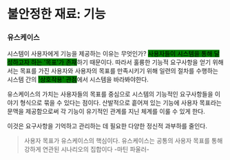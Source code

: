 # 불안정한 재료: 기능

### 유스케이스

시스템이 사용자에게 기능을 제공하는 이유는 무엇인가? <mark style="background-color:green;">사용자들이 시스템을 통해 달성하고자 하는 '목표'가 존재</mark>하기 때문이다. 따라서 훌륭한 기능적 요구사항을 얻기 위해서는 목표를 가진 사용자와 사용자의 목표를 만족시키기 위해 일련의 절차를 수행하는 시스템 간의 <mark style="background-color:green;">'상호작용' 관점</mark>에서 시스템을 바라봐야한다.



유스케이스의 가치는 사용자들의 목표를 중심으로 시스템의 기능적인 요구사항들을 이야기 형식으로 묶을 수 있다는 점이다. 산발적으로 흩어져 있는 기능에 사용자 목표라는 문맥을 제공함으로써 각 기능이 유기적인 관계를 지닌 체계를 이룰 수 있게 한다.



이것은 요구사항을 기억하고 관리하는 데 필요한 다양한 정신적 과부하를 줄인다.&#x20;



> 사용자 목표가 유스케이스의 핵심이다. 유스케이스는 공통의 사용자 목표를 통해 강하게 연관된 시나리오의 집합이다 -마틴 파울러-







